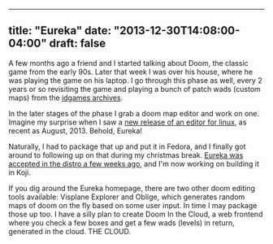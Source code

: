 
---
title: "Eureka"
date: "2013-12-30T14:08:00-04:00"
draft: false
---

A few months ago a friend and I started talking about Doom, the classic game from the early 90s. Later that week I was over his house, where he was playing the game on his laptop. I go through this phase as well, every 2 years or so revisiting the game and playing a bunch of patch wads (custom maps) from the [idgames archives](http://www.doomworld.com/idgames/index.php?dir=levels/doom2/).

In the later stages of the phase I grab a doom map editor and work on one. Imagine my surprise when I saw a <a href="http://eureka-editor.sourceforge.net/">new release of an editor for linux</a>, as recent as August, 2013. Behold, Eureka!

Naturally, I had to package that up and put it in Fedora, and I finally got around to following up on that during my christmas break. <a href="https://bugzilla.redhat.com/show_bug.cgi?id=1004565">Eureka was accepted in the distro a few weeks ago</a>, and I'm now working on building it in Koji.

If you dig around the Eureka homepage, there are two other doom editing tools available: Visplane Explorer and Oblige, which generates random maps of doom on the fly based on some user input. In time I may package those up too. I have a silly plan to create Doom In the Cloud, a web frontend where you check a few boxes and get a few wads (levels) in return, generated in the cloud. THE CLOUD.
